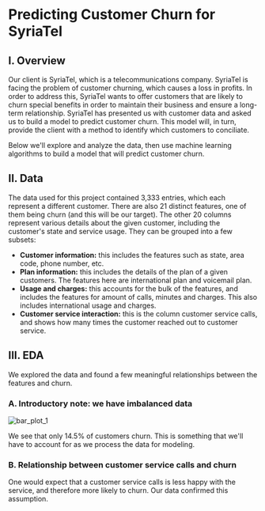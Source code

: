 # Predicting Customer Churn for SyriaTel

## I. Overview

Our client is SyriaTel, which is a telecommunications company. SyriaTel is facing the problem of customer churning, which causes a loss in profits. In order to address this, SyriaTel wants to offer customers that are likely to churn special benefits in order to maintain their business and ensure a long-term relationship. SyriaTel has presented us with customer data and asked us to build a model to predict customer churn. This model will, in turn, provide the client with a method to identify which customers to conciliate.

Below we'll explore and analyze the data, then use machine learning algorithms to build a model that will predict customer churn. 

## II. Data 

The data used for this project contained 3,333 entries, which each represent a different customer. There are also 21 distinct features, one of them being churn (and this will be our target). The other 20 columns represent various details about the given customer, including the customer's state and service usage. They can be grouped into a few subsets: 
* **Customer information:** this includes the features such as state, area code, phone number, etc.
* **Plan information:** this includes the details of the plan of a given customers. The features here are international plan and voicemail plan.
* **Usage and charges:** this accounts for the bulk of the features, and includes the features for amount of calls, minutes and charges. This also includes international usage and charges.
* **Customer service interaction:** this is the column customer service calls, and shows how many times the customer reached out to customer service.

## III. EDA 

We explored the data and found a few meaningful relationships between the features and churn. 

### A. Introductory note: we have imbalanced data
![bar_plot_1](https://github.com/bmjaron/phase_3_project/assets/115658357/0565c4ef-6974-4148-8e68-c678ea6a654c)

We see that only 14.5% of customers churn. This is something that we'll have to account for as we process the data for modeling.



### B. Relationship between customer service calls and churn

One would expect that a customer service calls is less happy with the service, and therefore more likely to churn. Our data confirmed this assumption.
